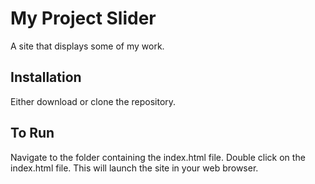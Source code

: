 # My Project Slider
A site that displays some of my work.

## Installation
Either download or clone the repository.

## To Run
Navigate to the folder containing the index.html file. Double click on the index.html file. This will launch the site in your web browser.